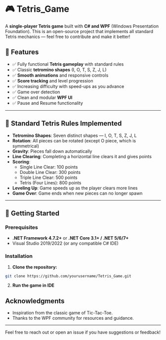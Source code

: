 # 🎮 Tetris_Game

A **single-player Tetris game** built with **C# and WPF** (Windows Presentation Foundation). This is an open-source project that implements all standard Tetris mechanics — feel free to contribute and make it better!

## 🧩 Features

- ✅ Fully functional **Tetris gameplay** with standard rules
- ✅ Classic **tetromino shapes** (I, O, T, S, Z, J, L)
- ✅ **Smooth animations** and responsive controls
- ✅ **Score tracking** and level progression
- ✅ Increasing difficulty with speed-ups as you advance
- ✅ Game over detection
- ✅ Clean and modular **WPF UI**
- ✅ Pause and Resume functionality

---

## 📜 Standard Tetris Rules Implemented

- **Tetromino Shapes**: Seven distinct shapes — I, O, T, S, Z, J, L
- **Rotation**: All pieces can be rotated (except O piece, which is symmetrical)
- **Gravity**: Pieces fall down automatically
- **Line Clearing**: Completing a horizontal line clears it and gives points
- **Scoring**:
  - Single Line Clear: 100 points
  - Double Line Clear: 300 points
  - Triple Line Clear: 500 points
  - Tetris (Four Lines): 800 points
- **Leveling Up**: Game speeds up as the player clears more lines
- **Game Over**: Game ends when new pieces can no longer spawn

---

## 🚀 Getting Started

### Prerequisites

- **.NET Framework 4.7.2+** or **.NET Core 3.1+ / .NET 5/6/7+**
- Visual Studio 2019/2022 (or any compatible C# IDE)

### Installation

1. **Clone the repository:**

```bash
git clone https://github.com/yourusername/Tetris_Game.git
```
2. **Run the game in IDE**


## Acknowledgments

- Inspiration from the classic game of Tic-Tac-Toe.
- Thanks to the WPF community for resources and guidance.

---
Feel free to reach out or open an issue if you have suggestions or feedback!

